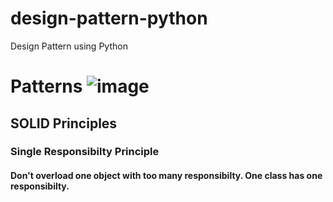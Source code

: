 # design-pattern-python
Design Pattern using Python
# Patterns ![image](https://github.com/rupaku/design-pattern-python/assets/40722800/5eb52a6a-0441-4640-9a71-62c7e1c986df)

## SOLID Principles
### Single Responsibilty Principle
#### Don't overload one object with too many responsibilty. One class has one responsibilty.
